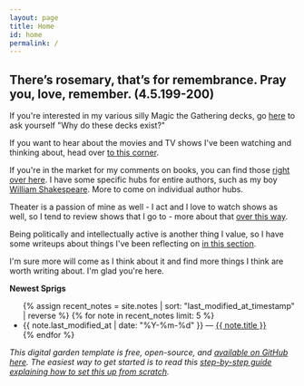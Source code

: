 ```yaml
---
layout: page
title: Home
id: home
permalink: /
---
```


## There’s rosemary, that’s for remembrance. Pray you, love, remember. (4.5.199-200)



If you're interested in my various silly Magic the Gathering decks, go [here](https://rosemarysprigs.netlify.app/whydothesedecksexisthub) to ask yourself "Why do these decks exist?"    

If you want to hear about the movies and TV shows I've been watching and thinking about, head over [to this corner]().    

If you're in the market for my comments on books, you can find those [right over here](). I have some specific hubs for entire authors, such as my boy [William Shakespeare](). More to come on individual author hubs.    

Theater is a passion of mine as well - I act and I love to watch shows as well, so I tend to review shows that I go to - more about that [over this way]().  

Being politically and intellectually active is another thing I value, so I have some writeups about things I've been reflecting on [in this section](https://rosemarysprigs.netlify.app/politicalthoughtshub).  

I'm sure more will come as I think about it and find more things I think are worth writing about. I'm glad you're here.  

<strong>Newest Sprigs</strong>

<ul>
  {% assign recent_notes = site.notes | sort: "last_modified_at_timestamp" | reverse %}
  {% for note in recent_notes limit: 5 %}
    <li>
      {{ note.last_modified_at | date: "%Y-%m-%d" }} — <a class="internal-link" href="{{ site.baseurl }}{{ note.url }}">{{ note.title }}</a>
    </li>
  {% endfor %}
</ul>

_This digital garden template is free, open-source, and [available on GitHub here](https://github.com/maximevaillancourt/digital-garden-jekyll-template). The easiest way to get started is to read this [step-by-step guide explaining how to set this up from scratch](https://maximevaillancourt.com/blog/setting-up-your-own-digital-garden-with-jekyll)._

<style>
  .wrapper {
    max-width: 46em;
  }
</style>

